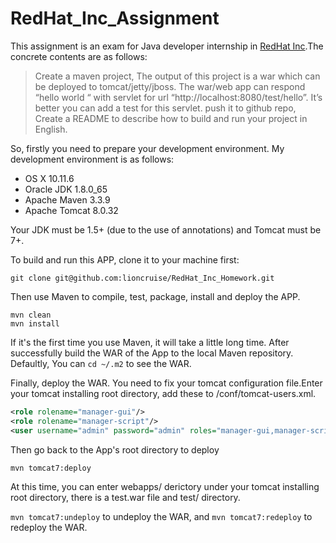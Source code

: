 # RedHat_Inc_Assignment

This assignment is an exam for Java developer internship in [RedHat Inc](https://www.redhat.com/en).The concrete contents are as follows:

> Create a maven project, The output of this project is a war which can be deployed to tomcat/jetty/jboss. The war/web app can respond “hello world “ with servlet for url “http://localhost:8080/test/hello”. It’s better you can add a test for this servlet. push it to github repo, Create a README to describe how to build and run your project in English.

So, firstly you need to prepare your development environment. My development environment is as follows:

* OS X 10.11.6
* Oracle JDK 1.8.0_65
* Apache Maven 3.3.9
* Apache Tomcat 8.0.32

Your JDK must be 1.5+ (due to the use of annotations) and Tomcat must be 7+.

To build and run this APP, clone it to your machine first:

```shell
git clone git@github.com:lioncruise/RedHat_Inc_Homework.git
```

Then use Maven to compile, test, package, install and deploy the APP.

```shell
mvn clean
mvn install
```

If it's the first time you use Maven, it will take a little long time. After successfully build the WAR of the App to the local Maven repository. Defaultly, You can `cd ~/.m2` to see the WAR.

Finally, deploy the WAR. You need to fix your tomcat  configuration file.Enter your tomcat installing root directory, add these to /conf/tomcat-users.xml.

```xml
<role rolename="manager-gui"/>  
<role rolename="manager-script"/>  
<user username="admin" password="admin" roles="manager-gui,manager-script"/>  
```

Then go back to the App's root directory to deploy

```shell
mvn tomcat7:deploy
```

At this time, you can enter webapps/ derictory under your tomcat installing root directory, there is a test.war file and test/ directory.

`mvn tomcat7:undeploy` to undeploy the WAR, and `mvn tomcat7:redeploy` to redeploy the WAR.